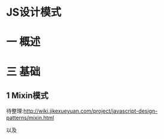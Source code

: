 # JS设计模式

# 一 概述
# 三 基础

## 1 Mixin模式
待整理:http://wiki.jikexueyuan.com/project/javascript-design-patterns/mixin.html

以及